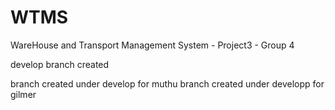 # WTMS
WareHouse and Transport Management System - Project3 - Group 4

develop branch created

branch created under develop for muthu
branch created under developp for gilmer